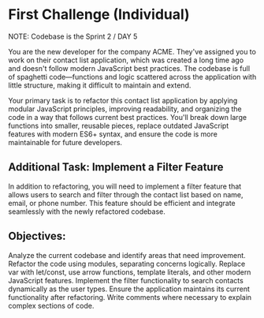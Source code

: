 # First Challenge (Individual)

NOTE: Codebase is the Sprint 2 / DAY 5

You are the new developer for the company ACME. They've assigned you to work on their contact list application, which was created a long time ago and doesn't follow modern JavaScript best practices. The codebase is full of spaghetti code—functions and logic scattered across the application with little structure, making it difficult to maintain and extend.

Your primary task is to refactor this contact list application by applying modular JavaScript principles, improving readability, and organizing the code in a way that follows current best practices. You'll break down large functions into smaller, reusable pieces, replace outdated JavaScript features with modern ES6+ syntax, and ensure the code is more maintainable for future developers.

## Additional Task: Implement a Filter Feature

In addition to refactoring, you will need to implement a filter feature that allows users to search and filter through the contact list based on name, email, or phone number. This feature should be efficient and integrate seamlessly with the newly refactored codebase.

## Objectives:

Analyze the current codebase and identify areas that need improvement.
Refactor the code using modules, separating concerns logically.
Replace var with let/const, use arrow functions, template literals, and other modern JavaScript features.
Implement the filter functionality to search contacts dynamically as the user types.
Ensure the application maintains its current functionality after refactoring.
Write comments where necessary to explain complex sections of code.
